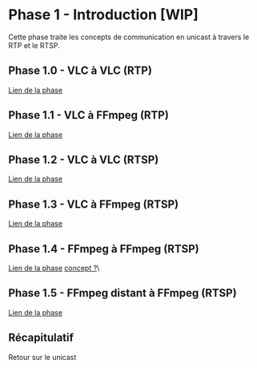 # Phase 1 - Introduction [WIP]
Cette phase traite les concepts de communication en unicast à travers le RTP et le RTSP.

## Phase 1.0 - VLC à VLC (RTP)
[Lien de la phase](./Phase%201.0/README.md)

## Phase 1.1 - VLC à FFmpeg (RTP)
[Lien de la phase](./Phase%201.1/README.md)

## Phase 1.2 - VLC à VLC (RTSP)
[Lien de la phase](./Phase%201.2/README.md)

## Phase 1.3 - VLC à FFmpeg (RTSP)
[Lien de la phase](./Phase%201.3/README.md)

## Phase 1.4 - FFmpeg à FFmpeg (RTSP)
[Lien de la phase](./Phase%201.4/README.md)
[concept ?](https://stackoverflow.com/questions/26999595/what-steps-are-needed-to-stream-rtsp-from-ffmpeg)\

## Phase 1.5 - FFmpeg distant à FFmpeg (RTSP)
[Lien de la phase](./Phase%201.5/README.md)

## Récapitulatif
Retour sur le unicast